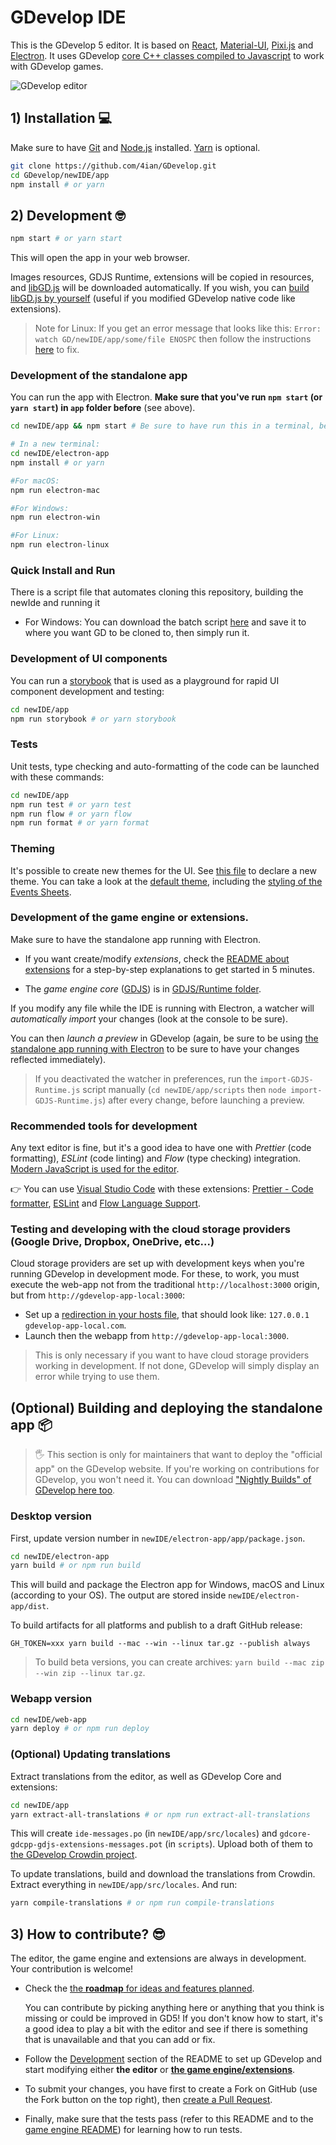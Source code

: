 # GDevelop IDE

This is the GDevelop 5 editor. It is based on [React](https://facebook.github.io/react/), [Material-UI](http://www.material-ui.com), [Pixi.js](https://github.com/pixijs/pixi.js) and [Electron](https://electron.atom.io/).
It uses GDevelop [core C++ classes compiled to Javascript](https://github.com/4ian/GDevelop.js) to work with GDevelop games.

![GDevelop editor](https://raw.githubusercontent.com/4ian/GDevelop/master/newIDE/gd-ide-screenshot.png 'GDevelop editor')

## 1) Installation 💻

Make sure to have [Git](https://git-scm.com/) and [Node.js](https://nodejs.org) installed. [Yarn](https://yarnpkg.com) is optional.

```bash
git clone https://github.com/4ian/GDevelop.git
cd GDevelop/newIDE/app
npm install # or yarn
```

## 2) Development 🤓

```bash
npm start # or yarn start
```

This will open the app in your web browser.

Images resources, GDJS Runtime, extensions will be copied in resources, and [libGD.js](https://github.com/4ian/GDevelop.js) will be downloaded automatically. If you wish, you can
[build libGD.js by yourself](https://github.com/4ian/GDevelop.js) (useful if you modified GDevelop native code like extensions).

> Note for Linux: If you get an error message that looks like this:
> `Error: watch GD/newIDE/app/some/file ENOSPC` then follow the instructions [here](https://stackoverflow.com/questions/22475849/node-js-error-enospc) to fix.

### Development of the standalone app

You can run the app with Electron. **Make sure that you've run `npm start` (or `yarn start`) in `app` folder before** (see above).

```bash
cd newIDE/app && npm start # Be sure to have run this in a terminal, before the rest!

# In a new terminal:
cd newIDE/electron-app
npm install # or yarn

#For macOS:
npm run electron-mac

#For Windows:
npm run electron-win

#For Linux:
npm run electron-linux
```

### Quick Install and Run

There is a script file that automates cloning this repository, building the newIde and running it

- For Windows: You can download the batch script [here](https://raw.githubusercontent.com/4ian/GDevelop/master/scripts/gitCloneAndBuildGD.bat) and save it to where you want GD to be cloned to, then simply run it.

### Development of UI components

You can run a [storybook](https://github.com/storybooks/storybook) that is used as a playground for rapid UI component development and testing:

```bash
cd newIDE/app
npm run storybook # or yarn storybook
```

### Tests

Unit tests, type checking and auto-formatting of the code can be launched with these commands:

```bash
cd newIDE/app
npm run test # or yarn test
npm run flow # or yarn flow
npm run format # or yarn format
```

### Theming

It's possible to create new themes for the UI. See [this file](https://github.com/4ian/GDevelop/blob/master/newIDE/app/src/UI/Theme/index.js) to declare a new theme. You can take a look at the [default theme](https://github.com/4ian/GDevelop/blob/master/newIDE/app/src/UI/Theme/DefaultTheme/index.js), including the [styling of the Events Sheets](https://github.com/4ian/GDevelop/blob/master/newIDE/app/src/UI/Theme/DefaultTheme/EventsSheet.css).

### Development of the game engine or extensions.

Make sure to have the standalone app running with Electron.

- If you want create/modify _extensions_, check the [README about extensions](./README-extensions.md) for a step-by-step explanations to get started in 5 minutes.

- The _game engine core_ ([GDJS](https://github.com/4ian/GDevelop/tree/master/GDJS)) is in [GDJS/Runtime folder](https://github.com/4ian/GDevelop/tree/master/GDJS/Runtime).

If you modify any file while the IDE is running with Electron, a watcher will _automatically import_ your changes (look at the console to be sure).

You can then _launch a preview_ in GDevelop (again, be sure to be using [the standalone app running with Electron](https://github.com/4ian/GDevelop/blob/master/newIDE/README.md#development-of-the-standalone-app) to be sure to have your changes reflected immediately).

> If you deactivated the watcher in preferences, run the `import-GDJS-Runtime.js` script manually (`cd newIDE/app/scripts` then `node import-GDJS-Runtime.js`) after every change, before launching a preview.

### Recommended tools for development

Any text editor is fine, but it's a good idea to have one with _Prettier_ (code formatting), _ESLint_ (code linting) and _Flow_ (type checking) integration. [Modern JavaScript is used for the editor](https://github.com/4ian/GDevelop/blob/master/newIDE/docs/Supported-JavaScript-features-and-coding-style.md).

👉 You can use [Visual Studio Code](https://code.visualstudio.com) with these extensions: [Prettier - Code formatter](https://marketplace.visualstudio.com/items?itemName=esbenp.prettier-vscode), [ESLint](https://marketplace.visualstudio.com/items?itemName=dbaeumer.vscode-eslint) and [Flow Language Support](https://github.com/flowtype/flow-for-vscode).

### Testing and developing with the cloud storage providers (Google Drive, Dropbox, OneDrive, etc...)

Cloud storage providers are set up with development keys when you're running GDevelop in development mode. For these, to work, you must execute the web-app not from the traditional `http://localhost:3000` origin, but from `http://gdevelop-app-local:3000`:

- Set up a [redirection in your hosts file](https://www.howtogeek.com/howto/27350/beginner-geek-how-to-edit-your-hosts-file/), that should look like: `127.0.0.1 gdevelop-app-local.com`.
- Launch then the webapp from `http://gdevelop-app-local:3000`.

> This is only necessary if you want to have cloud storage providers working in development. If not done, GDevelop will simply display an error while trying to use them.

## (Optional) Building and deploying the standalone app 📦

> 🖐 This section is only for maintainers that want to deploy the "official app" on the GDevelop website. If you're working on contributions for GDevelop, you won't need it. You can download ["Nightly Builds" of GDevelop here too](./docs/Nightly-Builds-and-continuous-deployment.md).

### Desktop version

First, update version number in `newIDE/electron-app/app/package.json`.

```bash
cd newIDE/electron-app
yarn build # or npm run build
```

This will build and package the Electron app for Windows, macOS and Linux (according to your OS). The output are stored inside `newIDE/electron-app/dist`.

To build artifacts for all platforms and publish to a draft GitHub release:

```
GH_TOKEN=xxx yarn build --mac --win --linux tar.gz --publish always
```

> To build beta versions, you can create archives: `yarn build --mac zip --win zip --linux tar.gz`.

### Webapp version

```bash
cd newIDE/web-app
yarn deploy # or npm run deploy
```

### (Optional) Updating translations

Extract translations from the editor, as well as GDevelop Core and extensions:

```bash
cd newIDE/app
yarn extract-all-translations # or npm run extract-all-translations
```

This will create `ide-messages.po` (in `newIDE/app/src/locales`) and `gdcore-gdcpp-gdjs-extensions-messages.pot` (in `scripts`). Upload both of them to [the GDevelop Crowdin project](https://crowdin.com/project/gdevelop).

To update translations, build and download the translations from Crowdin. Extract everything in `newIDE/app/src/locales`. And run:

```bash
yarn compile-translations # or npm run compile-translations
```

## 3) How to contribute? 😎

The editor, the game engine and extensions are always in development. Your contribution is welcome!

- Check the [the **roadmap** for ideas and features planned](https://trello.com/b/qf0lM7k8/gdevelop-roadmap).

  You can contribute by picking anything here or anything that you think is missing or could be improved in GD5! If you don't know how to start, it's a good idea to play a bit with the editor and see if there is something that is unavailable and that you can add or fix.

- Follow the [Development](https://github.com/4ian/GDevelop/tree/master/newIDE#development) section of the README to set up GDevelop and start modifying either **the editor** or **[the game engine/extensions](https://github.com/4ian/GDevelop/tree/master/newIDE#development-of-the-game-engine-or-extensions)**.

- To submit your changes, you have first to create a Fork on GitHub (use the Fork button on the top right), then [create a Pull Request](https://help.github.com/articles/creating-a-pull-request-from-a-fork/).

- Finally, make sure that the tests pass (refer to this README and to the [game engine README](https://github.com/4ian/GDevelop/tree/master/GDJS)) for learning how to run tests.

